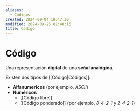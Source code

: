 ```yaml
---
aliases:
  - Códigos
created: 2024-09-04 18:47:30
modified: 2024-09-25 02:48:15
title: Código
---
```


# Código

Una representación **digital** de una **señal analógica**.

Existen dos tipos de [[Código|Códigos]]:

- **Alfanumericos** (por ejemplo, *ASCII*)
- **Numéricos**
	- [[Código libre]]
	- [[Código ponderado]] (por ejemplo, *8-4-2-1* y *2-4-2-1*)
